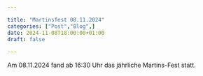 ```yaml
---

title: "Martinsfest 08.11.2024"
categories: ["Post","Blog",]
date: 2024-11-08T18:00:00+01:00
draft: false

---
```


Am 08.11.2024 fand ab 16:30 Uhr das jährliche Martins-Fest statt.
